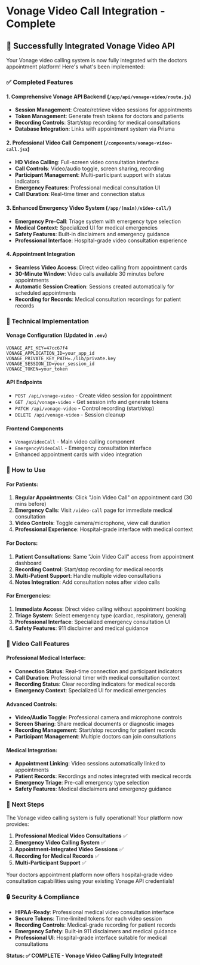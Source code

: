 # Vonage Video Call Integration - Complete

## 🎥 Successfully Integrated Vonage Video API

Your Vonage video calling system is now fully integrated with the doctors appointment platform! Here's what's been implemented:

### ✅ Completed Features

#### 1. **Comprehensive Vonage API Backend** (`/app/api/vonage-video/route.js`)
- **Session Management**: Create/retrieve video sessions for appointments
- **Token Management**: Generate fresh tokens for doctors and patients
- **Recording Controls**: Start/stop recording for medical consultations
- **Database Integration**: Links with appointment system via Prisma

#### 2. **Professional Video Call Component** (`/components/vonage-video-call.jsx`)
- **HD Video Calling**: Full-screen video consultation interface
- **Call Controls**: Video/audio toggle, screen sharing, recording
- **Participant Management**: Multi-participant support with status indicators
- **Emergency Features**: Professional medical consultation UI
- **Call Duration**: Real-time timer and connection status

#### 3. **Enhanced Emergency Video System** (`/app/(main)/video-call/`)
- **Emergency Pre-Call**: Triage system with emergency type selection
- **Medical Context**: Specialized UI for medical emergencies
- **Safety Features**: Built-in disclaimers and emergency guidance
- **Professional Interface**: Hospital-grade video consultation experience

#### 4. **Appointment Integration**
- **Seamless Video Access**: Direct video calling from appointment cards
- **30-Minute Window**: Video calls available 30 minutes before appointments
- **Automatic Session Creation**: Sessions created automatically for scheduled appointments
- **Recording for Records**: Medical consultation recordings for patient records

### 🔧 Technical Implementation

#### **Vonage Configuration** (Updated in `.env`)
```env
VONAGE_API_KEY=47cc67f4
VONAGE_APPLICATION_ID=your_app_id
VONAGE_PRIVATE_KEY_PATH=./lib/private.key
VONAGE_SESSION_ID=your_session_id
VONAGE_TOKEN=your_token
```

#### **API Endpoints**
- `POST /api/vonage-video` - Create video session for appointment
- `GET /api/vonage-video` - Get session info and generate tokens
- `PATCH /api/vonage-video` - Control recording (start/stop)
- `DELETE /api/vonage-video` - Session cleanup

#### **Frontend Components**
- `VonageVideoCall` - Main video calling component
- `EmergencyVideoCall` - Emergency consultation interface
- Enhanced appointment cards with video integration

### 🚀 How to Use

#### **For Patients:**
1. **Regular Appointments**: Click "Join Video Call" on appointment card (30 mins before)
2. **Emergency Calls**: Visit `/video-call` page for immediate medical consultation
3. **Video Controls**: Toggle camera/microphone, view call duration
4. **Professional Experience**: Hospital-grade interface with medical context

#### **For Doctors:**
1. **Patient Consultations**: Same "Join Video Call" access from appointment dashboard
2. **Recording Control**: Start/stop recording for medical records
3. **Multi-Patient Support**: Handle multiple video consultations
4. **Notes Integration**: Add consultation notes after video calls

#### **For Emergencies:**
1. **Immediate Access**: Direct video calling without appointment booking
2. **Triage System**: Select emergency type (cardiac, respiratory, general)
3. **Professional Interface**: Specialized emergency consultation UI
4. **Safety Features**: 911 disclaimer and medical guidance

### 📱 Video Call Features

#### **Professional Medical Interface:**
- **Connection Status**: Real-time connection and participant indicators
- **Call Duration**: Professional timer with medical consultation context
- **Recording Status**: Clear recording indicators for medical records
- **Emergency Context**: Specialized UI for medical emergencies

#### **Advanced Controls:**
- **Video/Audio Toggle**: Professional camera and microphone controls
- **Screen Sharing**: Share medical documents or diagnostic images
- **Recording Management**: Start/stop recording for patient records
- **Participant Management**: Multiple doctors can join consultations

#### **Medical Integration:**
- **Appointment Linking**: Video sessions automatically linked to appointments
- **Patient Records**: Recordings and notes integrated with medical records
- **Emergency Triage**: Pre-call emergency type selection
- **Safety Features**: Medical disclaimers and emergency guidance

### 🎯 Next Steps

The Vonage video calling system is fully operational! Your platform now provides:

1. **Professional Medical Video Consultations** ✅
2. **Emergency Video Calling System** ✅
3. **Appointment-Integrated Video Sessions** ✅
4. **Recording for Medical Records** ✅
5. **Multi-Participant Support** ✅

Your doctors appointment platform now offers hospital-grade video consultation capabilities using your existing Vonage API credentials!

### 🔒 Security & Compliance

- **HIPAA-Ready**: Professional medical video consultation interface
- **Secure Tokens**: Time-limited tokens for each video session
- **Recording Controls**: Medical-grade recording for patient records
- **Emergency Safety**: Built-in 911 disclaimers and medical guidance
- **Professional UI**: Hospital-grade interface suitable for medical consultations

**Status: ✅ COMPLETE - Vonage Video Calling Fully Integrated!**